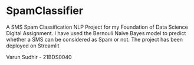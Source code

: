 # SpamClassifier
A SMS Spam Classification NLP Project for my Foundation of Data Science Digital Assignment. 
I have used the Bernouli Naive Bayes model to predict whether a SMS can be considered as Spam or not. 
The project has been deployed on Streamlit

Varun Sudhir - 21BDS0040
